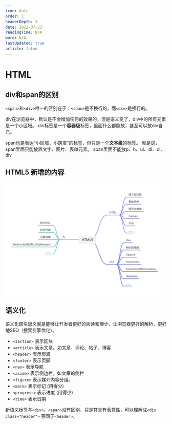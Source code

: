 ```yaml
---
icon: date
order: 1
headerDepth: 3
date: 2022-07-23
readingTime: N/A
word: N/A
lastUpdated: true
article: false
---
```

 

# HTML

## div和span的区别

`<span>`和`<div>`唯一的区别在于：`<span>`是不换行的，而`<div>`是换行的。


div在浏览器中，默认是不会增加任何的效果的，但是语义变了，div中的所有元素是一个小区域。 div标签是一个**容器级**标签，里面什么都能放，甚至可以放div自己。

span也是表达“小区域、小跨度”的标签，但只是一个**文本级**的标签。 就是说，span里面只能放置文字、图片、表单元素。 span里面不能放p、h、ul、dl、ol、div


## HTML5 新增的内容
![HTML5 新增的内容](1.png)

## 语义化
语义化顾名思义就是能够让开发者更好的阅读和理计、让浏览器更好的解析、更好地SEO（搜索引擎优化）。

- `<section>` 表示区块
- `<article>` 表示文章。如文章、评论、帖子、博客
- `<header>` 表示页眉
- `<footer>` 表示页脚
- `<nav>` 表示导航
- `<aside>` 表示侧边栏。如文章的侧栏
- `<figure>` 表示媒介内容分组。
- `<mark>` 表示标记 (用得少)
- `<progress>` 表示进度 (用得少)
- `<time>` 表示日期

新语义标签与`<div>`、`<span>`没有区别，只是其具有表意性，可以理解成`<div class="header">` 等同于`<header>`。

